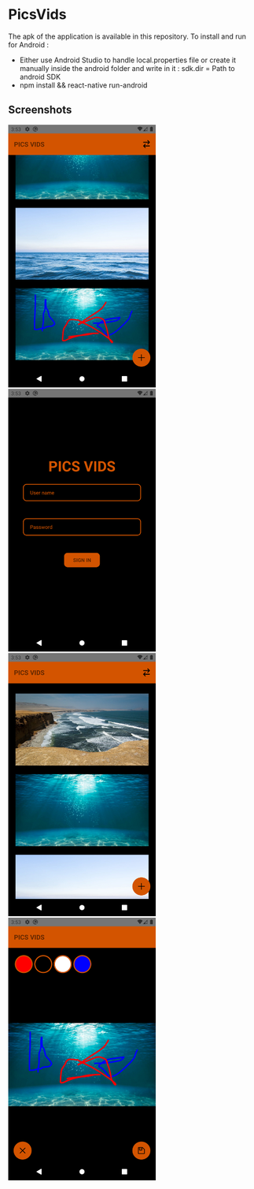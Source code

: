# PicsVids
The apk of the application is available in this repository.
To install and run for Android :
</br> 
* Either use Android Studio to handle local.properties file or create it manually inside the android folder and write in it : sdk.dir = Path to android SDK
* npm install && react-native run-android

## Screenshots
<img src="https://github.com/FirasHmedi/PicsVids/blob/master/screenshots/Screenshot_1652151651.png" width="300" title="list">
<img src="https://github.com/FirasHmedi/PicsVids/blob/master/screenshots/Screenshot_1652151546.png" width="300" title="pic2">
<img src="https://github.com/FirasHmedi/PicsVids/blob/master/screenshots/Screenshot_1652151621.png" width="300" title="pic3">
<img src="https://github.com/FirasHmedi/PicsVids/blob/master/screenshots/Screenshot_1652151640.png" width="300" title="pic4">
